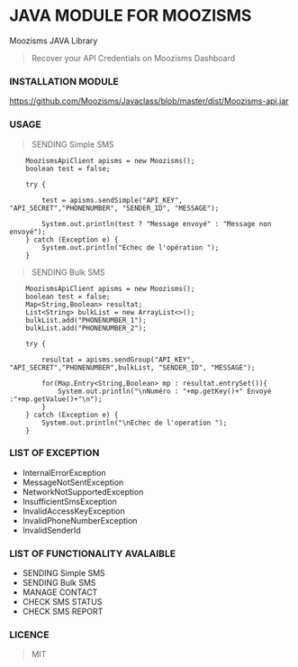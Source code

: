 # JAVA MODULE FOR MOOZISMS
Moozisms JAVA Library

> Recover your API Credentials on Moozisms Dashboard

### INSTALLATION MODULE

https://github.com/Moozisms/Javaclass/blob/master/dist/Moozisms-api.jar


### USAGE

> SENDING Simple SMS

        MoozismsApiClient apisms = new Moozisms();
        boolean test = false;

        try {

            test = apisms.sendSimple("API_KEY", "API_SECRET","PHONENUMBER", "SENDER_ID", "MESSAGE");

            System.out.println(test ? "Message envoyé" : "Message non envoyé");
        } catch (Exception e) {
            System.out.println("Echec de l'opération ");
        }
        
> SENDING Bulk SMS

        MoozismsApiClient apisms = new Moozisms();
        boolean test = false;
        Map<String,Boolean> resultat;
        List<String> bulkList = new ArrayList<>();
        bulkList.add("PHONENUMBER_1");
        bulkList.add("PHONENUMBER_2");

        try {

            resultat = apisms.sendGroup("API_KEY", "API_SECRET","PHONENUMBER",bulkList, "SENDER_ID", "MESSAGE");

            for(Map.Entry<String,Boolean> mp : resultat.entrySet()){
                System.out.println("\nNuméro : "+mp.getKey()+" Envoyé :"+mp.getValue()+"\n");
            }
        } catch (Exception e) {
            System.out.println("\nEchec de l'operation ");
        }

### LIST OF EXCEPTION

- InternalErrorException
- MessageNotSentException
- NetworkNotSupportedException
- InsufficientSmsException
- InvalidAccessKeyException
- InvalidPhoneNumberException
- InvalidSenderId


### LIST OF FUNCTIONALITY AVALAIBLE

- SENDING Simple SMS
- SENDING Bulk SMS
- MANAGE CONTACT 
- CHECK SMS STATUS 
- CHECK SMS REPORT 



### LICENCE 
> MIT
